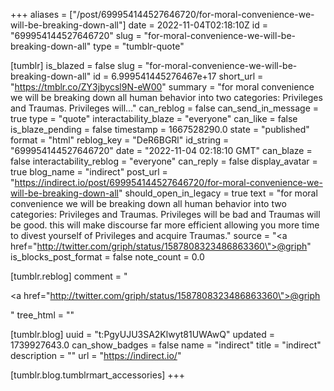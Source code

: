 +++
aliases = ["/post/699954144527646720/for-moral-convenience-we-will-be-breaking-down-all"]
date = 2022-11-04T02:18:10Z
id = "699954144527646720"
slug = "for-moral-convenience-we-will-be-breaking-down-all"
type = "tumblr-quote"

[tumblr]
is_blazed = false
slug = "for-moral-convenience-we-will-be-breaking-down-all"
id = 6.999541445276467e+17
short_url = "https://tmblr.co/ZY3jbycsl9N-eW00"
summary = "for moral convenience we will be breaking down all human behavior into two categories: Privileges and Traumas. Privileges will..."
can_reblog = false
can_send_in_message = true
type = "quote"
interactability_blaze = "everyone"
can_like = false
is_blaze_pending = false
timestamp = 1667528290.0
state = "published"
format = "html"
reblog_key = "DeR6BGRl"
id_string = "699954144527646720"
date = "2022-11-04 02:18:10 GMT"
can_blaze = false
interactability_reblog = "everyone"
can_reply = false
display_avatar = true
blog_name = "indirect"
post_url = "https://indirect.io/post/699954144527646720/for-moral-convenience-we-will-be-breaking-down-all"
should_open_in_legacy = true
text = "for moral convenience we will be breaking down all human behavior into two categories: Privileges and Traumas. Privileges will be bad and Traumas will be good. this will make discourse far more efficient allowing you more time to divest yourself of Privileges and acquire Traumas."
source = "<a href=\"http://twitter.com/griph/status/1587808323486863360\">@griph</a>"
is_blocks_post_format = false
note_count = 0.0

[tumblr.reblog]
comment = "<p><a href=\"http://twitter.com/griph/status/1587808323486863360\">@griph</a></p>"
tree_html = ""

[tumblr.blog]
uuid = "t:PgyUJU3SA2Klwyt81UWAwQ"
updated = 1739927643.0
can_show_badges = false
name = "indirect"
title = "indirect"
description = ""
url = "https://indirect.io/"

[tumblr.blog.tumblrmart_accessories]
+++
